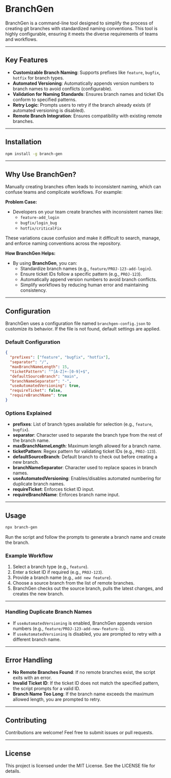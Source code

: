 # BranchGen

BranchGen is a command-line tool designed to simplify the process of creating git branches with standardized naming conventions. This tool is highly configurable, ensuring it meets the diverse requirements of teams and workflows.

---

## Key Features

- **Customizable Branch Naming**: Supports prefixes like `feature`, `bugfix`, `hotfix` for branch types.
- **Automated Versioning**: Automatically appends version numbers to branch names to avoid conflicts (configurable).
- **Validation for Naming Standards**: Ensures branch names and ticket IDs conform to specified patterns.
- **Retry Logic**: Prompts users to retry if the branch already exists (if automated versioning is disabled).
- **Remote Branch Integration**: Ensures compatibility with existing remote branches.

---

## Installation

```bash
npm install -g branch-gen
```

---

## Why Use BranchGen?

Manually creating branches often leads to inconsistent naming, which can confuse teams and complicate workflows. For example:

**Problem Case:**

- Developers on your team create branches with inconsistent names like:
  - `feature-add_login`
  - `bugfix/login_bug`
  - `hotfix/criticalFix`

These variations cause confusion and make it difficult to search, manage, and enforce naming conventions across the repository.

**How BranchGen Helps:**

- By using **BranchGen**, you can:
  - Standardize branch names (e.g., `feature/PROJ-123-add-login`).
  - Ensure ticket IDs follow a specific pattern (e.g., `PROJ-123`).
  - Automatically append version numbers to avoid branch conflicts.
  - Simplify workflows by reducing human error and maintaining consistency.

---

## Configuration

BranchGen uses a configuration file named `branchgen-config.json` to customize its behavior. If the file is not found, default settings are applied.

### Default Configuration

```json
{
  "prefixes": ["feature", "bugfix", "hotfix"],
  "separator": "/",
  "maxBranchNameLength": 15,
  "ticketPattern": "^[A-Z]+-[0-9]+$",
  "defaultSourceBranch": "main",
  "branchNameSeparator": "-",
  "useAutomatedVersioning": true,
  "requireTicket": false,
  "requireBranchName": true
}
```

### Options Explained

- **prefixes**: List of branch types available for selection (e.g., `feature`, `bugfix`).
- **separator**: Character used to separate the branch type from the rest of the branch name.
- **maxBranchNameLength**: Maximum length allowed for a branch name.
- **ticketPattern**: Regex pattern for validating ticket IDs (e.g., `PROJ-123`).
- **defaultSourceBranch**: Default branch to check out before creating a new branch.
- **branchNameSeparator**: Character used to replace spaces in branch names.
- **useAutomatedVersioning**: Enables/disables automated numbering for duplicate branch names.
- **requireTicket**: Enforces ticket ID input.
- **requireBranchName**: Enforces branch name input.

---

## Usage

```bash
npx branch-gen
```

Run the script and follow the prompts to generate a branch name and create the branch.

### Example Workflow

1. Select a branch type (e.g., `feature`).
2. Enter a ticket ID if required (e.g., `PROJ-123`).
3. Provide a branch name (e.g., `add new feature`).
4. Choose a source branch from the list of remote branches.
5. BranchGen checks out the source branch, pulls the latest changes, and creates the new branch.

---

### Handling Duplicate Branch Names

- If `useAutomatedVersioning` is enabled, BranchGen appends version numbers (e.g., `feature/PROJ-123-add-new-feature-1`).
- If `useAutomatedVersioning` is disabled, you are prompted to retry with a different branch name.

---

## Error Handling

- **No Remote Branches Found**: If no remote branches exist, the script exits with an error.
- **Invalid Ticket ID**: If the ticket ID does not match the specified pattern, the script prompts for a valid ID.
- **Branch Name Too Long**: If the branch name exceeds the maximum allowed length, you are prompted to retry.

---

## Contributing

Contributions are welcome! Feel free to submit issues or pull requests.

---

## License

This project is licensed under the MIT License. See the LICENSE file for details.
